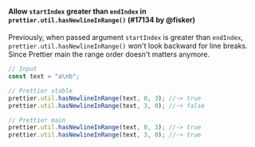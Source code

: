 #### Allow `startIndex` greater than `endIndex` in `prettier.util.hasNewlineInRange()` (#17134 by @fisker)

Previously, when passed argument `startIndex` is greater than `endIndex`, `prettier.util.hasNewlineInRange()` won't look backward for line breaks. Since Prettier main the range order doesn't matters anymore.

```jsx
// Input
const text = "a\nb";

// Prettier stable
prettier.util.hasNewlineInRange(text, 0, 3); //-> true
prettier.util.hasNewlineInRange(text, 3, 0); //-> false

// Prettier main
prettier.util.hasNewlineInRange(text, 0, 3); //-> true
prettier.util.hasNewlineInRange(text, 3, 0); //-> true
```
